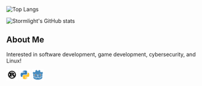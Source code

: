 ![Top Langs](https://github-readme-stats.vercel.app/api/top-langs/?username=StormLight14&theme=dark)

![Stormlight's GitHub stats](https://github-readme-stats.vercel.app/api?username=stormlight14&show_icons=true&theme=dark&hide_rank=true&custom_title=Github+Stats)

## About Me
Interested in software development, game development, cybersecurity, and Linux!

<code><img height="30" alt="rust" src="https://github.com/StormLight14/StormLight14/blob/main/img/rust-logo.png?raw=true"></code>
<code><img height="30" alt="python" src="https://github.com/StormLight14/StormLight14/blob/main/img/python-logo.png?raw=true"></code>
<code><img height="30" alt="godot" src="https://github.com/StormLight14/StormLight14/blob/main/img/godot-logo.png?raw=true"></code>
 
